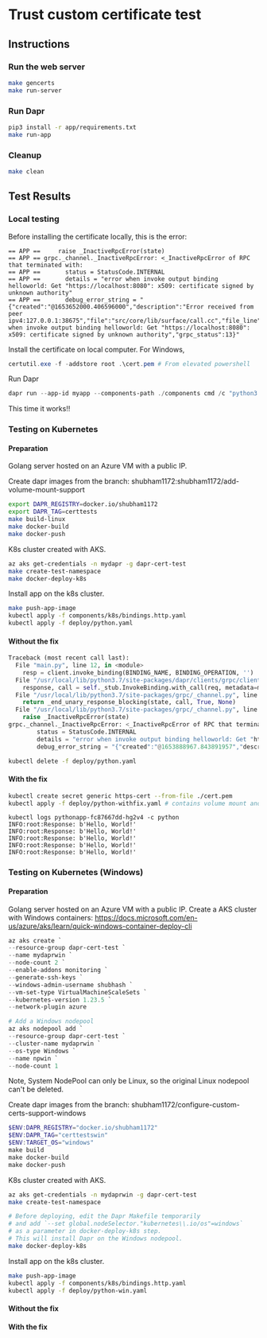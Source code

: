 # Trust custom certificate test

## Instructions

### Run the web server

```sh
make gencerts
make run-server
```

### Run Dapr

```sh
pip3 install -r app/requirements.txt
make run-app
```

### Cleanup

```sh
make clean
```

## Test Results

### Local testing

Before installing the certificate locally, this is the error:
```log
== APP ==     raise _InactiveRpcError(state)
== APP == grpc._channel._InactiveRpcError: <_InactiveRpcError of RPC that terminated with:
== APP ==       status = StatusCode.INTERNAL
== APP ==       details = "error when invoke output binding helloworld: Get "https://localhost:8080": x509: certificate signed by unknown authority"
== APP ==       debug_error_string = "{"created":"@1653652000.406596000","description":"Error received from peer ipv4:127.0.0.1:38675","file":"src/core/lib/surface/call.cc","file_line":952,"grpc_message":"error when invoke output binding helloworld: Get "https://localhost:8080": x509: certificate signed by unknown authority","grpc_status":13}"
```

Install the certificate on local computer. For Windows,
```ps1
certutil.exe -f -addstore root .\cert.pem # From elevated powershell
```

Run Dapr
```ps1
dapr run --app-id myapp --components-path ./components cmd /c "python3 app/main.py" 
```

This time it works!!

### Testing on Kubernetes

#### Preparation
Golang server hosted on an Azure VM with a public IP.

Create dapr images from the branch: shubham1172:shubham1172/add-volume-mount-support
```sh
export DAPR_REGISTRY=docker.io/shubham1172
export DAPR_TAG=certtests
make build-linux
make docker-build
make docker-push
```

K8s cluster created with AKS.
```sh
az aks get-credentials -n mydapr -g dapr-cert-test
make create-test-namespace
make docker-deploy-k8s
```

Install app on the k8s cluster.
```sh
make push-app-image
kubectl apply -f components/k8s/bindings.http.yaml
kubectl apply -f deploy/python.yaml
```

#### Without the fix
```python
Traceback (most recent call last):
  File "main.py", line 12, in <module>
    resp = client.invoke_binding(BINDING_NAME, BINDING_OPERATION, '')
  File "/usr/local/lib/python3.7/site-packages/dapr/clients/grpc/client.py", line 308, in invoke_binding
    response, call = self._stub.InvokeBinding.with_call(req, metadata=metadata)
  File "/usr/local/lib/python3.7/site-packages/grpc/_channel.py", line 957, in with_call
    return _end_unary_response_blocking(state, call, True, None)
  File "/usr/local/lib/python3.7/site-packages/grpc/_channel.py", line 849, in _end_unary_response_blocking
    raise _InactiveRpcError(state)
grpc._channel._InactiveRpcError: <_InactiveRpcError of RPC that terminated with:
        status = StatusCode.INTERNAL
        details = "error when invoke output binding helloworld: Get "https://20.219.10.119/": x509: certificate signed by unknown authority"
        debug_error_string = "{"created":"@1653888967.843891957","description":"Error received from peer ipv4:127.0.0.1:50001","file":"src/core/lib/surface/call.cc","file_line":952,"grpc_message":"error when invoke output binding helloworld: Get "https://20.219.10.119/": x509: certificate signed by unknown authority","grpc_status":13}"
```

```sh
kubectl delete -f deploy/python.yaml
```

#### With the fix
```sh
kubectl create secret generic https-cert --from-file ./cert.pem
kubectl apply -f deploy/python-withfix.yaml # contains volume mount and environment variable
```

```log
kubectl logs pythonapp-fc87667dd-hg2v4 -c python
INFO:root:Response: b'Hello, World!'
INFO:root:Response: b'Hello, World!'
INFO:root:Response: b'Hello, World!'
INFO:root:Response: b'Hello, World!'
INFO:root:Response: b'Hello, World!'
```

### Testing on Kubernetes (Windows)

#### Preparation
Golang server hosted on an Azure VM with a public IP.
Create a AKS cluster with Windows containers: https://docs.microsoft.com/en-us/azure/aks/learn/quick-windows-container-deploy-cli

```ps1
az aks create `
--resource-group dapr-cert-test `
--name mydaprwin `
--node-count 2 `
--enable-addons monitoring `
--generate-ssh-keys `
--windows-admin-username shubhash `
--vm-set-type VirtualMachineScaleSets `
--kubernetes-version 1.23.5 `
--network-plugin azure

# Add a Windows nodepool
az aks nodepool add `
--resource-group dapr-cert-test `
--cluster-name mydaprwin `
--os-type Windows `
--name npwin `
--node-count 1
```

Note, System NodePool can only be Linux, so the original Linux nodepool can't be deleted.

Create dapr images from the branch: shubham1172/configure-custom-certs-support-windows
```ps1
$ENV:DAPR_REGISTRY="docker.io/shubham1172"
$ENV:DAPR_TAG="certtestswin"
$ENV:TARGET_OS="windows"
make build
make docker-build
make docker-push
```

K8s cluster created with AKS.
```sh
az aks get-credentials -n mydaprwin -g dapr-cert-test
make create-test-namespace

# Before deploying, edit the Dapr Makefile temporarily 
# and add `--set global.nodeSelector."kubernetes\\.io/os"=windows`
# as a parameter in docker-deploy-k8s step.
# This will install Dapr on the Windows nodepool.
make docker-deploy-k8s
```

Install app on the k8s cluster.
```sh
make push-app-image
kubectl apply -f components/k8s/bindings.http.yaml
kubectl apply -f deploy/python-win.yaml
```

#### Without the fix
#### With the fix